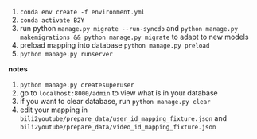 1. `conda env create -f environment.yml`
2. `conda activate B2Y`
3. run python `manage.py migrate --run-syncdb` and `python manage.py makemigrations && python manage.py migrate` to adapt to new models
4. preload mapping into database `python manage.py preload`
5. `python manage.py runserver`

**notes**
1. `python manage.py createsuperuser`
2. go to `localhost:8000/admin` to view what is in your database
3. if you want to clear database, run `python manage.py clear`
4. edit your mapping in `bili2youtube/prepare_data/user_id_mapping_fixture.json` and `bili2youtube/prepare_data/video_id_mapping_fixture.json`




